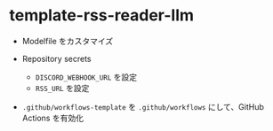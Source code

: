 # template-rss-reader-llm

- Modelfile をカスタマイズ

- Repository secrets
  - `DISCORD_WEBHOOK_URL` を設定
  - `RSS_URL` を設定

- `.github/workflows-template` を `.github/workflows` にして、GitHub Actions を有効化
